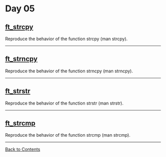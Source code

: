 # Day 05

## [ft_strcpy](./ft_strcpy.c)

Reproduce the behavior of the function strcpy (man strcpy).

---

## [ft_strncpy](./ft_strncpy.c)

Reproduce the behavior of the function strncpy (man strncpy).

---

## [ft_strstr](./ft_strstr.c)

Reproduce the behavior of the function strstr (man strstr).

---

## [ft_strcmp](./ft_strcmp.c)

Reproduce the behavior of the function strcmp (man strcmp).

---

[Back to Contents](../README.md)
